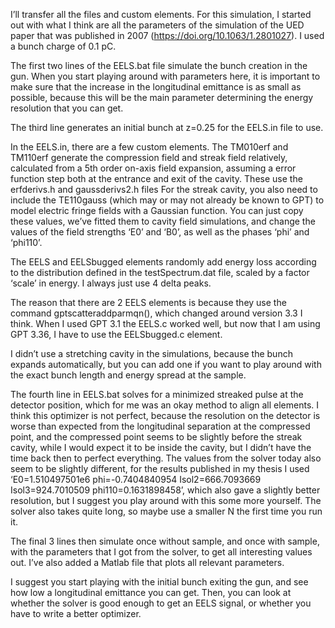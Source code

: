 I’ll transfer all the files and custom elements. For this simulation, I started out with what I think are all the parameters of the simulation of the UED paper that was published in 2007 (https://doi.org/10.1063/1.2801027). I used a bunch charge of 0.1 pC.

 

The first two lines of the EELS.bat file simulate the bunch creation in the gun. When you start playing around with parameters here, it is important to make sure that the increase in the longitudinal emittance is as small as possible, because this will be the main parameter determining the energy resolution that you can get.

 

The third line generates an initial bunch at z=0.25 for the EELS.in file to use.

 

In the EELS.in, there are a few custom elements. The TM010erf and TM110erf generate the compression field and streak field relatively, calculated from a 5th order on-axis field expansion, assuming a error function  step both at the entrance and exit of the cavity. These use the erfderivs.h and gaussderivs2.h files For the streak cavity, you also need to include the TE110gauss (which may or may not already be known to GPT) to model electric fringe fields with a Gaussian function. You can just copy these values, we’ve fitted them to cavity field simulations, and change the values of the field strengths ‘E0’ and ‘B0’, as well as the phases ‘phi’ and ‘phi110’.

 

The EELS and EELSbugged elements randomly add energy loss according to the distribution defined in the testSpectrum.dat file, scaled by a factor ‘scale’ in energy. I always just use 4 delta peaks.

 

The reason that there are 2 EELS elements is because they use the command gptscatteraddparmqn(), which changed around version 3.3 I think. When I used GPT 3.1 the EELS.c worked well, but now that I am using GPT 3.36, I have to use the EELSbugged.c element.

 

I didn’t use a stretching cavity in the simulations, because the bunch expands automatically, but you can add one if you want to play around with the exact bunch length and energy spread at the sample.

 

The fourth line in EELS.bat solves for a minimized streaked pulse at the detector position, which for me was an okay method to align all elements. I think this optimizer is not perfect, because the resolution on the detector is worse than expected from the longitudinal separation at the compressed point, and the compressed point seems to be slightly before the streak cavity, while I would expect it to be inside the cavity, but I didn’t have the time back then to perfect everything. The values from the solver today also seem to be slightly different, for the results published in my thesis I used ‘E0=1.510497501e6 phi=-0.7404840954 Isol2=666.7093669 Isol3=924.7010509 phi110=0.1631898458’, which also gave a slightly better resolution, but I suggest you play around with this some more yourself. The solver also takes quite long, so maybe use a smaller N the first time you run it.

 

The final 3 lines then simulate once without sample, and once with sample, with the parameters that I got from the solver, to get all interesting values out. I’ve also added a Matlab file that plots all relevant parameters.

 

I suggest you start playing with the initial bunch exiting the gun, and see how low a longitudinal emittance you can get. Then, you can look at whether the solver is good enough to get an EELS signal, or whether you have to write a better optimizer.
